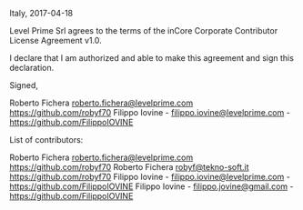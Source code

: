 Italy, 2017-04-18

Level Prime Srl agrees to the terms of the inCore Corporate Contributor License
Agreement v1.0.

I declare that I am authorized and able to make this agreement and sign this 
declaration.

Signed,

Roberto Fichera roberto.fichera@levelprime.com https://github.com/robyf70
Filippo Iovine - filippo.iovine@levelprime.com - https://github.com/FilippoIOVINE


List of contributors:

Roberto Fichera roberto.fichera@levelprime.com https://github.com/robyf70
Roberto Fichera robyf@tekno-soft.it https://github.com/robyf70
Filippo Iovine - filippo.iovine@levelprime.com - https://github.com/FilippoIOVINE
Filippo Iovine - filippo.jovine@gmail.com - https://github.com/FilippoIOVINE
